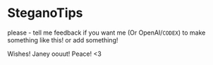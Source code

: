 # SteganoTips
please - tell me feedback if you want me (Or OpenAI/`CODEX`) to make something like this! or add something!


Wishes!
Janey oouut! Peace! <3 
